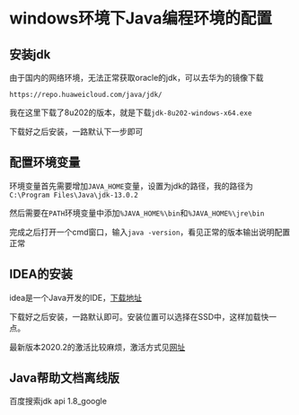 # windows环境下Java编程环境的配置

## 安装jdk

由于国内的网络环境，无法正常获取oracle的jdk，可以去华为的镜像下载

```
https://repo.huaweicloud.com/java/jdk/
```

我在这里下载了8u202的版本，就是下载`jdk-8u202-windows-x64.exe`

下载好之后安装，一路默认下一步即可

## 配置环境变量

环境变量首先需要增加`JAVA_HOME`变量，设置为jdk的路径，我的路径为`C:\Program Files\Java\jdk-13.0.2`

然后需要在```PATH```环境变量中添加```%JAVA_HOME%\bin```和```%JAVA_HOME%\jre\bin``` 

完成之后打开一个cmd窗口，输入```java -version```，看见正常的版本输出说明配置正常

## IDEA的安装

idea是一个Java开发的IDE，[下载地址](https://www.jetbrains.com/idea/)

下载好之后安装，一路默认即可。安装位置可以选择在SSD中，这样加载快一点。

最新版本2020.2的激活比较麻烦，激活方式见[网址](https://www.macenjoy.co/blog/jetbrains-2020)

## Java帮助文档离线版

百度搜索jdk api 1.8_google 







